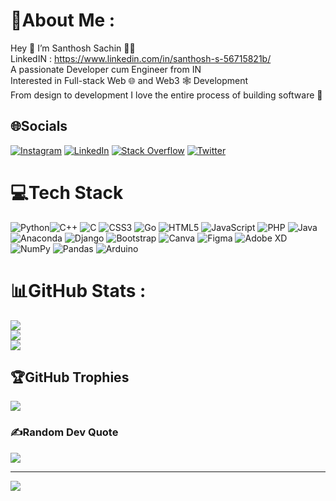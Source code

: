 # 💫About Me :
Hey 👋 I’m Santhosh Sachin 🙋‍♂️<br />
LinkedIN : https://www.linkedin.com/in/santhosh-s-56715821b/ <br />
A passionate Developer cum Engineer from IN <br />
Interested in Full-stack Web 🌐 and Web3 🕸️ Development <br />
From design to development I love the entire process of building software 🤖 <br />


## 🌐Socials
[![Instagram](https://img.shields.io/badge/Instagram-%23E4405F.svg?logo=Instagram&logoColor=white)](https://instagram.com/_santhosh_404_) [![LinkedIn](https://img.shields.io/badge/LinkedIn-%230077B5.svg?logo=linkedin&logoColor=white)](https://linkedin.com/in/santhosh-s-56715821b) [![Stack Overflow](https://img.shields.io/badge/-Stackoverflow-FE7A16?logo=stack-overflow&logoColor=white)](https://stackoverflow.com/users/17216312/santhosh-sachin) [![Twitter](https://img.shields.io/badge/Twitter-%231DA1F2.svg?logo=Twitter&logoColor=white)](https://twitter.com/_santhosh_404_) 

# 💻Tech Stack
![Python](https://img.shields.io/badge/python-3670A0?style=flat&logo=python&logoColor=ffdd54)![C++](https://img.shields.io/badge/c++-%2300599C.svg?style=flat&logo=c%2B%2B&logoColor=white) ![C](https://img.shields.io/badge/c-%2300599C.svg?style=flat&logo=c&logoColor=white) ![CSS3](https://img.shields.io/badge/css3-%231572B6.svg?style=flat&logo=css3&logoColor=white) ![Go](https://img.shields.io/badge/go-%2300ADD8.svg?style=flat&logo=go&logoColor=white) ![HTML5](https://img.shields.io/badge/html5-%23E34F26.svg?style=flat&logo=html5&logoColor=white) ![JavaScript](https://img.shields.io/badge/javascript-%23323330.svg?style=flat&logo=javascript&logoColor=%23F7DF1E) ![PHP](https://img.shields.io/badge/php-%23777BB4.svg?style=flat&logo=php&logoColor=white) ![Java](https://img.shields.io/badge/java-%23ED8B00.svg?style=flat&logo=java&logoColor=white) ![Anaconda](https://img.shields.io/badge/Anaconda-%2344A833.svg?style=flat&logo=anaconda&logoColor=white)  ![Django](https://img.shields.io/badge/django-%23092E20.svg?style=flat&logo=django&logoColor=white) ![Bootstrap](https://img.shields.io/badge/bootstrap-%23563D7C.svg?style=flat&logo=bootstrap&logoColor=white) ![Canva](https://img.shields.io/badge/Canva-%2300C4CC.svg?style=flat&logo=Canva&logoColor=white) 	![Figma](https://img.shields.io/badge/figma-%23F24E1E.svg?style=flat&logo=figma&logoColor=white) ![Adobe XD](https://img.shields.io/badge/Adobe%20XD-470137?style=flat&logo=Adobe%20XD&logoColor=#FF61F6) ![NumPy](https://img.shields.io/badge/numpy-%23013243.svg?style=flat&logo=numpy&logoColor=white) ![Pandas](https://img.shields.io/badge/pandas-%23150458.svg?style=flat&logo=pandas&logoColor=white) ![Arduino](https://img.shields.io/badge/-Arduino-00979D?style=flat&logo=Arduino&logoColor=white)
# 📊GitHub Stats :
![](https://github-readme-stats.vercel.app/api?username=SANTHOSH-SACHIN&theme=dark&hide_border=false&include_all_commits=false&count_private=true)<br/>
![](https://github-readme-streak-stats.herokuapp.com/?user=SANTHOSH-SACHIN&theme=dark&hide_border=false)<br/>
![](https://github-readme-stats.vercel.app/api/top-langs/?username=SANTHOSH-SACHIN&theme=dark&hide_border=false&include_all_commits=false&count_private=true&layout=compact)

## 🏆GitHub Trophies
![](https://github-profile-trophy.vercel.app/?username=SANTHOSH-SACHIN&theme=discord&no-frame=false&no-bg=false&margin-w=4)

### ✍️Random Dev Quote
![](https://quotes-github-readme.vercel.app/api?type=horizontal&theme=dark)

---
[![](https://visitcount.itsvg.in/api?id=SANTHOSH-SACHIN&label=Profile%20Views&color=12&pretty=false)](https://visitcount.itsvg.in)
